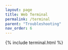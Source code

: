 ```yaml
---
layout: page
title: Web Terminal
permalink: /terminal
parent: "Troubleshooting"
nav_order: 6
---
```


{% include terminal.html %}
